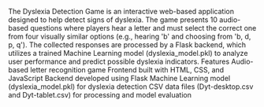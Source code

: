 The Dyslexia Detection Game is an interactive web-based application designed to help detect signs of dyslexia. The game presents 10 audio-based questions 
where players hear a letter and must select the correct one from four visually similar options (e.g., hearing 'b' and choosing from 'b, d, p, q'). 
The collected responses are processed by a Flask backend, which utilizes a trained Machine Learning model (dyslexia_model.pkl) to
analyze user performance and predict possible dyslexia indicators.
Features
Audio-based letter recognition game
Frontend built with HTML, CSS, and JavaScript
Backend developed using Flask
Machine Learning model (dyslexia_model.pkl) for dyslexia detection
CSV data files (Dyt-desktop.csv and Dyt-tablet.csv) for processing and model evaluation

